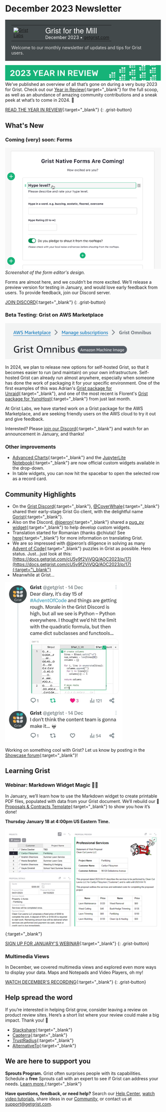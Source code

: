# December 2023 Newsletter

<style>
  /* restore some poorly overridden defaults */
  .newsletter-header .table {
    background-color: initial;
    border: initial;
  }
  .newsletter-header .table > tbody > tr > td {
    padding: initial;
    border: initial;
    vertical-align: initial;
  }
  .newsletter-header img.header-img {
    padding: initial;
    max-width: initial;
    display: initial;
    padding: initial;
    line-height: initial;
    background-color: initial;
    border: initial;
    border-radius: initial;
    margin: initial;
  }

  /* copy newsletter styles, with a prefix for sufficient specificity */
  .newsletter-header .header {
    border: none;
    padding: 0;
    margin: 0;
  }
  .newsletter-header table > tbody > tr > td.header-image {
    width: 80px;
    padding-right: 16px;
  }
  .newsletter-header table > tbody > tr > td.header-text {
    background-color: #42494B;
    padding: 16px 20px;
  }
  .newsletter-header table.header-top {
    border: none;
    padding: 0;
    margin: 0;
    width: 100%;
  }
  .header-title {
    font-family: Helvetica Neue, Helvetica, Arial, sans-serif;
    font-size: 24px;
    line-height: 28px;
    color: #FFFFFF;
  }
  .header-month {
    color: #FFFFFF;
  }
  .header-welcome {
    margin-top: 12px;
    color: #FFFFFF;
  }
  .newsletter-summary {
    background-color: #e3fff5;
    margin: 0;
    padding: 10px;
  }
  .newsletter-summary-header {
    text-align: center;
    padding-bottom: 10px;
    border-bottom: 1px solid lightgrey;
  }
  .newsletter-summary ul {
    padding-left: 20px;
  }
  .newsletter-summary li {
    margin-bottom: 10px;
  }
  .newsletter-summary li p {
    margin: 0px
  }
</style>
<div class="newsletter-header">
<table class="header" cellpadding="0" cellspacing="0" border="0"><tr>
  <td class="header-text">
    <table class="header-top"><tr>
      <td class="header-image">
        <a href="https://www.getgrist.com">
          <img class="header-img" src="/images/newsletters/grist-labs.png" width="80" height="80" alt="Grist Labs" border="0">
        </a>
      </td>
      <td class="header-top-text">
        <div class="header-title">Grist for the Mill</div>
        <div class="header-month">December 2023
          &#8226; <a href="https://www.getgrist.com/">getgrist.com</a></div>
      </td>
    </tr></table>
    <div class="header-welcome" style="color: #e0e0e0;">
      Welcome to our monthly newsletter of updates and tips for Grist users.
    </div>
  </td>
</tr></table>
</div>

![Grist 2023 Year in Review](../images/newsletters/2023-12/2023-year-in-review.png)
We’ve published an overview of all that’s gone on during a very busy 2023 for Grist. Check out our [Year in Review](https://www.getgrist.com/blog/grist-2023-year-in-review/){:target="\_blank"} for the full scoop, as well as an abundance of amazing community contributions and a sneak peek at what’s to come in 2024. 🧠

[READ THE YEAR IN REVIEW](https://www.getgrist.com/blog/grist-2023-year-in-review/){:target="\_blank"}
{: .grist-button}

## What's New

### Coming (very) soon: Forms

![Coming soon...forms!](../images/newsletters/2023-12/forms-coming-soon.png)
*Screenshot of the form editor's design.*

Forms are almost here, and we couldn’t be more excited. We’ll release a preview version for testing in January, and would love early feedback from users. To provide feedback, join our Discord server.

[JOIN DISCORD](https://discord.gg/MYKpYQ3fbP){:target="\_blank"}
{: .grist-button}

### Beta Testing: Grist on AWS Marketplace

![Grist coming soon to AWS marketplace](../images/newsletters/2023-12/aws-teaser.png)

In 2024, we plan to release new options for self-hosted Grist, so that it becomes easier to run (and maintain) on your own infrastructure. Self-hosted Grist can already run almost anywhere, especially when someone has done the work of packaging it for your specific environment. One of the first examples of this was Adrian's [Grist package for Unraid](https://community.getgrist.com/t/grist-now-available-in-unraids-community-application-library/453){:target="\_blank"}, and one of the most recent is Florent's [Grist package for YunoHost](https://community.getgrist.com/t/self-hosting-grist-made-easy-with-yunohost/3692){:target="\_blank"} from just last month. 

At Grist Labs, we have started work on a Grist package for the AWS Marketplace, and are seeking friendly users on the AWS cloud to try it out and give feedback. 

Interested? Please [join our Discord](https://discord.gg/MYKpYQ3fbP){:target="\_blank"} and watch for an announcement in January, and thanks!

### Other improvements

* [Advanced Charts](https://support.getgrist.com/newsletters/2023-10/#beta-feature-advanced-chart-custom-widget){:target="\_blank"} and the [JupyterLite Notebook](https://support.getgrist.com/newsletters/2023-10/#beta-feature-jupyterlite-notebook-widget){:target="\_blank"} are now official custom widgets available in the drop-down.
* In table widgets, you can now hit the spacebar to open the selected row as a record card.

## Community Highlights

* On the [Grist Discord](https://discord.gg/MYKpYQ3fbP){:target="\_blank"}, [@CoverWhale](https://github.com/CoverWhale){:target="\_blank"} shared their early-stage Grist Go client, with the delightful name [Gorist](https://github.com/CoverWhale/gorist){:target="\_blank"}.
* Also on the Discord, [@jperon](https://github.com/jperon){:target="\_blank"} shared a [pug_py widget](https://github.com/gristlabs/grist-widget/pull/113){:target="\_blank"} to help develop custom widgets.
* Translation started for Romanian (thanks @chiuta)! See [here](https://community.getgrist.com/t/translating-grist/2086){:target="\_blank"} for more information on translating Grist.
* We are so impressed with @jperon’s diligence in solving as many [Advent of Code](https://adventofcode.com/){:target="\_blank"} puzzles in Grist as possible. Hero status. Just...just look at this: [https://docs.getgrist.com/cU5y9f2ViVQQ/AOC2023/p/17](https://docs.getgrist.com/cU5y9f2ViVQQ/AOC2023/p/17){:target="\_blank"}
* Meanwhile at Grist...

![Grist Advent of Code](../images/newsletters/2023-12/advent-of-code-tweet.png)

Working on something cool with Grist? Let us know by posting in the [Showcase forum](https://community.getgrist.com/c/showcase/8){:target="\_blank"}!

## Learning Grist

### Webinar: Markdown Widget Magic 🧙‍♂️

In January, we’ll learn how to use the Markdown widget to create printable PDF files, populated with data from your Grist document. We’ll rebuild our 📝 [Proposals & Contracts Template](https://public.getgrist.com/nyPmvvea8c54/-Proposals-Contracts-Template/m/fork){:target="\_blank"} to show you how it’s done! 

**Thursday January 18 at 4:00pm US Eastern Time.**

[![Proposals & Contracts Template](../images/newsletters/2023-12/markdown-webinar.png)](https://www.getgrist.com/webinars/markdown-widget-magic/?utm_source=support-newsletter&utm_medium=internal&utm_campaign=build-webinar&utm_term=january-2023){:target="\_blank"}

[SIGN UP FOR JANUARY'S WEBINAR](https://www.getgrist.com/webinars/markdown-widget-magic/?utm_source=support-newsletter&utm_medium=internal&utm_campaign=build-webinar&utm_term=january-2023){:target="\_blank"}
{: .grist-button}

### Multimedia Views

In December, we covered multimedia views and explored even more ways to display your data. Maps and Notepads and Video Players, oh my!

[WATCH DECEMBER'S RECORDING](https://www.getgrist.com/webinars/multimedia-views/){:target="\_blank"}
{: .grist-button}

## Help spread the word
If you’re interested in helping Grist grow, consider leaving a review on product review sites. Here’s a short list where your review could make a big impact. Thank you! 🙏

* [Stackshare](https://stackshare.io/getgrist){:target="\_blank"}
* [Capterra](https://www.capterra.com/p/232821/Grist/){:target="\_blank"}
* [TrustRadius](https://www.trustradius.com/products/grist/){:target="\_blank"}
* [AlternativeTo](https://alternativeto.net/software/grist/about/){:target="\_blank"}

## We are here to support you

**Sprouts Program.** Grist often surprises people with its capabilities. Schedule a **free** Sprouts call with an expert to see if Grist can address your needs. [Learn more.](https://www.getgrist.com/sprouts-program/){:target="\_blank"}

**Have questions, feedback, or need help?** Search our [Help Center](../index.md), [watch video
tutorials](https://www.youtube.com/channel/UCx0ioQrrC-bIrkmZ7ZULr0g/playlists), share ideas in our
[Community](https://community.getgrist.com), or contact us at <support@getgrist.com>.